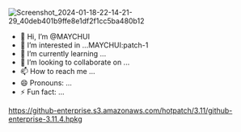 ![Screenshot_2024-01-18-22-14-21-29_40deb401b9ffe8e1df2f1cc5ba480b12](https://github.com/MAYCHUI/MAYCHUI/assets/157046137/ae872067-f74d-4421-bd8e-7d11cfd073c6)
- 👋 Hi, I’m @MAYCHUI
- 👀 I’m interested in ...MAYCHUI:patch-1
- 🌱 I’m currently learning ...
- 💞️ I’m looking to collaborate on ...
- 📫 How to reach me ...
- 😄 Pronouns: ...
- ⚡ Fun fact: ...

<!---
MAYCHUI/MAYCHUI is a ✨ special ✨ repository because its `README.md` (this file) appears on your GitHub profile.
You can click the Preview link to take a look at your changes.
--->
https://github-enterprise.s3.amazonaws.com/hotpatch/3.11/github-enterprise-3.11.4.hpkg
